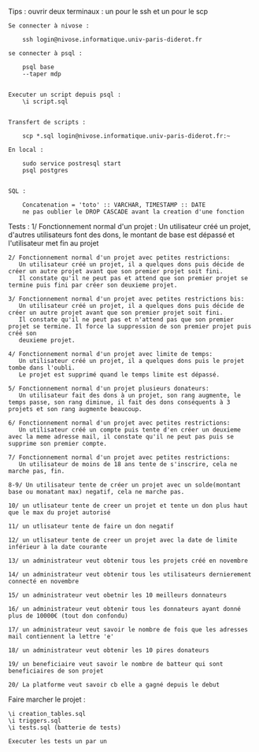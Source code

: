Tips : 
    ouvrir deux terminaux : un pour le ssh et un pour le scp

    Se connecter à nivose : 

        ssh login@nivose.informatique.univ-paris-diderot.fr

    se connecter à psql :

        psql base
        --taper mdp


    Executer un script depuis psql :
        \i script.sql


    Transfert de scripts :

        scp *.sql login@nivose.informatique.univ-paris-diderot.fr:~

    En local :

        sudo service postresql start
        psql postgres


    SQL : 

        Concatenation = 'toto' :: VARCHAR, TIMESTAMP :: DATE
        ne pas oublier le DROP CASCADE avant la creation d'une fonction 


Tests :
    1/ Fonctionnement normal d'un projet : 
       Un utilisateur créé un projet, d'autres utilisateurs font des dons, le montant de base est dépassé et l'utilisateur met fin au projet
    
    2/ Fonctionnement normal d'un projet avec petites restrictions:
       Un utilisateur créé un projet, il a quelques dons puis décide de créer un autre projet avant que son premier projet soit fini.
       Il constate qu'il ne peut pas et attend que son premier projet se termine puis fini par créer son deuxieme projet.
    
    3/ Fonctionnement normal d'un projet avec petites restrictions bis:
       Un utilisateur créé un projet, il a quelques dons puis décide de créer un autre projet avant que son premier projet soit fini.
       Il constate qu'il ne peut pas et n'attend pas que son premier projet se termine. Il force la suppression de son premier projet puis créé son 
       deuxieme projet.

    4/ Fonctionnement normal d'un projet avec limite de temps:
       Un utilisateur créé un projet, il a quelques dons puis le projet tombe dans l'oubli.
       Le projet est supprimé quand le temps limite est dépassé.
    
    5/ Fonctionnement normal d'un projet plusieurs donateurs:
       Un utilisateur fait des dons à un projet, son rang augmente, le temps passe, son rang diminue, il fait des dons conséquents à 3 projets et son rang augmente beaucoup.

    6/ Fonctionnement normal d'un projet avec petites restrictions:
       Un utilisateur créé un compte puis tente d'en créer un deuxieme avec la meme adresse mail, il constate qu'il ne peut pas puis se supprime son premier compte.
    
    7/ Fonctionnement normal d'un projet avec petites restrictions:
       Un utilisateur de moins de 18 ans tente de s'inscrire, cela ne marche pas, fin.

    8-9/ Un utilisateur tente de créer un projet avec un solde(montant         base ou monatant max) negatif, cela ne marche pas.

    10/ un utlisateur tente de creer un projet et tente un don plus haut      que le max du projet autorisé

    11/ un utlisateur tente de faire un don negatif

    12/ un utlisateur tente de creer un projet avec la date de limite         inférieur à la date courante

    13/ un administrateur veut obtenir tous les projets créé en novembre

    14/ un administrateur veut obtenir tous les utilisateurs dernierement connecté en novembre

    15/ un administrateur veut obetnir les 10 meilleurs donnateurs

    16/ un administrateur veut obtenir tous les donnateurs ayant donné plus de 10000€ (tout don confondu)

    17/ un administrateur veut savoir le nombre de fois que les adresses mail contiennent la lettre 'e'

    18/ un administrateur veut obtenir les 10 pires donateurs

    19/ un beneficiaire veut savoir le nombre de batteur qui sont beneficiaires de son projet

    20/ La platforme veut savoir cb elle a gagné depuis le debut

Faire marcher le projet : 

    \i creation_tables.sql
    \i triggers.sql
    \i tests.sql (batterie de tests)

    Executer les tests un par un 
